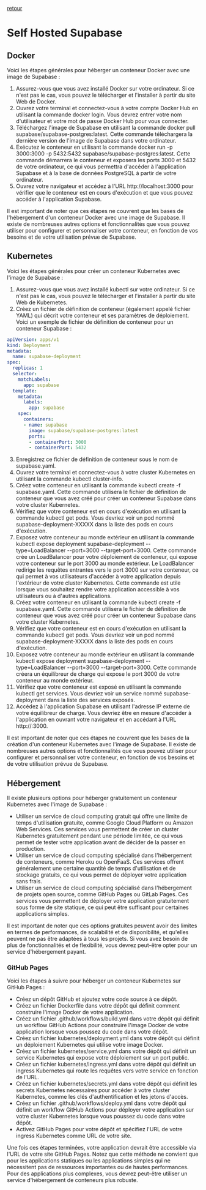 [retour](./README.md)

# Self Hosted Supabase

## Docker

Voici les étapes générales pour héberger un conteneur Docker avec une image de Supabase :

1. Assurez-vous que vous avez installé Docker sur votre ordinateur. Si ce n'est pas le cas, vous pouvez le télécharger et l'installer à partir du site Web de Docker.
2. Ouvrez votre terminal et connectez-vous à votre compte Docker Hub en utilisant la commande docker login. Vous devrez entrer votre nom d'utilisateur et votre mot de passe Docker Hub pour vous connecter.
3. Téléchargez l'image de Supabase en utilisant la commande docker pull supabase/supabase-postgres:latest. Cette commande téléchargera la dernière version de l'image de Supabase dans votre ordinateur.
4. Exécutez le conteneur en utilisant la commande docker run -p 3000:3000 -p 5432:5432 supabase/supabase-postgres:latest. Cette commande démarrera le conteneur et exposera les ports 3000 et 5432 de votre ordinateur, ce qui vous permettra d'accéder à l'application Supabase et à la base de données PostgreSQL à partir de votre ordinateur.
5. Ouvrez votre navigateur et accédez à l'URL http://localhost:3000 pour vérifier que le conteneur est en cours d'exécution et que vous pouvez accéder à l'application Supabase.

Il est important de noter que ces étapes ne couvrent que les bases de l'hébergement d'un conteneur Docker avec une image de Supabase. Il existe de nombreuses autres options et fonctionnalités que vous pouvez utiliser pour configurer et personnaliser votre conteneur, en fonction de vos besoins et de votre utilisation prévue de Supabase.

## Kubernetes

Voici les étapes générales pour créer un conteneur Kubernetes avec l'image de Supabase :

1. Assurez-vous que vous avez installé kubectl sur votre ordinateur. Si ce n'est pas le cas, vous pouvez le télécharger et l'installer à partir du site Web de Kubernetes.
2. Créez un fichier de définition de conteneur (également appelé fichier YAML) qui décrit votre conteneur et ses paramètres de déploiement. Voici un exemple de fichier de définition de conteneur pour un conteneur Supabase :

```yml
apiVersion: apps/v1
kind: Deployment
metadata:
  name: supabase-deployment
spec:
  replicas: 1
  selector:
    matchLabels:
      app: supabase
  template:
    metadata:
      labels:
        app: supabase
    spec:
      containers:
      - name: supabase
        image: supabase/supabase-postgres:latest
        ports:
        - containerPort: 3000
        - containerPort: 5432

```

3. Enregistrez ce fichier de définition de conteneur sous le nom de supabase.yaml.
4. Ouvrez votre terminal et connectez-vous à votre cluster Kubernetes en utilisant la commande kubectl cluster-info.
5. Créez votre conteneur en utilisant la commande kubectl create -f supabase.yaml. Cette commande utilisera le fichier de définition de conteneur que vous avez créé pour créer un conteneur Supabase dans votre cluster Kubernetes.
6. Vérifiez que votre conteneur est en cours d'exécution en utilisant la commande kubectl get pods. Vous devriez voir un pod nommé supabase-deployment-XXXXX dans la liste des pods en cours d'exécution.
7. Exposez votre conteneur au monde extérieur en utilisant la commande kubectl expose deployment supabase-deployment --type=LoadBalancer --port=3000 --target-port=3000. Cette commande crée un LoadBalancer pour votre déploiement de conteneur, qui expose votre conteneur sur le port 3000 au monde extérieur. Le LoadBalancer redirige les requêtes entrantes vers le port 3000 sur votre conteneur, ce qui permet à vos utilisateurs d'accéder à votre application depuis l'extérieur de votre cluster Kubernetes. Cette commande est utile lorsque vous souhaitez rendre votre application accessible à vos utilisateurs ou à d'autres applications.
8. Créez votre conteneur en utilisant la commande kubectl create -f supabase.yaml. Cette commande utilisera le fichier de définition de conteneur que vous avez créé pour créer un conteneur Supabase dans votre cluster Kubernetes.
9. Vérifiez que votre conteneur est en cours d'exécution en utilisant la commande kubectl get pods. Vous devriez voir un pod nommé supabase-deployment-XXXXX dans la liste des pods en cours d'exécution.
10. Exposez votre conteneur au monde extérieur en utilisant la commande kubectl expose deployment supabase-deployment --type=LoadBalancer --port=3000 --target-port=3000. Cette commande créera un équilibreur de charge qui expose le port 3000 de votre conteneur au monde extérieur.
11. Vérifiez que votre conteneur est exposé en utilisant la commande kubectl get services. Vous devriez voir un service nommé supabase-deployment dans la liste des services exposés.
12. Accédez à l'application Supabase en utilisant l'adresse IP externe de votre équilibreur de charge. Vous devriez être en mesure d'accéder à l'application en ouvrant votre navigateur et en accédant à l'URL http://<EXTERNAL-IP>:3000.
  
Il est important de noter que ces étapes ne couvrent que les bases de la création d'un conteneur Kubernetes avec l'image de Supabase. Il existe de nombreuses autres options et fonctionnalités que vous pouvez utiliser pour configurer et personnaliser votre conteneur, en fonction de vos besoins et de votre utilisation prévue de Supabase.

## Hébergement

Il existe plusieurs options pour héberger gratuitement un conteneur Kubernetes avec l'image de Supabase :

- Utiliser un service de cloud computing gratuit qui offre une limite de temps d'utilisation gratuite, comme Google Cloud Platform ou Amazon Web Services. Ces services vous permettent de créer un cluster Kubernetes gratuitement pendant une période limitée, ce qui vous permet de tester votre application avant de décider de la passer en production.
- Utiliser un service de cloud computing spécialisé dans l'hébergement de conteneurs, comme Heroku ou OpenFaaS. Ces services offrent généralement une certaine quantité de temps d'utilisation et de stockage gratuits, ce qui vous permet de déployer votre application sans frais.
- Utiliser un service de cloud computing spécialisé dans l'hébergement de projets open source, comme GitHub Pages ou GitLab Pages. Ces services vous permettent de déployer votre application gratuitement sous forme de site statique, ce qui peut être suffisant pour certaines applications simples.

Il est important de noter que ces options gratuites peuvent avoir des limites en termes de performances, de scalabilité et de disponibilité, et qu'elles peuvent ne pas être adaptées à tous les projets. Si vous avez besoin de plus de fonctionnalités et de flexibilité, vous devrez peut-être opter pour un service d'hébergement payant.

### GitHub Pages
  
Voici les étapes à suivre pour héberger un conteneur Kubernetes sur GitHub Pages :

- Créez un dépôt GitHub et ajoutez votre code source à ce dépôt.
- Créez un fichier Dockerfile dans votre dépôt qui définit comment construire l'image Docker de votre application.
- Créez un fichier .github/workflows/build.yml dans votre dépôt qui définit un workflow GitHub Actions pour construire l'image Docker de votre application lorsque vous poussez du code dans votre dépôt.
- Créez un fichier kubernetes/deployment.yml dans votre dépôt qui définit un déploiement Kubernetes qui utilise votre image Docker.
- Créez un fichier kubernetes/service.yml dans votre dépôt qui définit un service Kubernetes qui expose votre déploiement sur un port public.
- Créez un fichier kubernetes/ingress.yml dans votre dépôt qui définit un ingress Kubernetes qui route les requêtes vers votre service en fonction de l'URL.
- Créez un fichier kubernetes/secrets.yml dans votre dépôt qui définit les secrets Kubernetes nécessaires pour accéder à votre cluster Kubernetes, comme les clés d'authentification et les jetons d'accès.
- Créez un fichier .github/workflows/deploy.yml dans votre dépôt qui définit un workflow GitHub Actions pour déployer votre application sur votre cluster Kubernetes lorsque vous poussez du code dans votre dépôt.
- Activez GitHub Pages pour votre dépôt et spécifiez l'URL de votre ingress Kubernetes comme URL de votre site.

Une fois ces étapes terminées, votre application devrait être accessible via l'URL de votre site GitHub Pages. Notez que cette méthode ne convient que pour les applications statiques ou les applications simples qui ne nécessitent pas de ressources importantes ou de hautes performances. Pour des applications plus complexes, vous devrez peut-être utiliser un service d'hébergement de conteneurs plus robuste.
